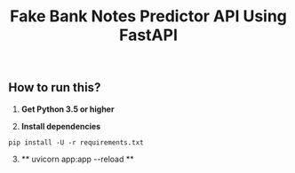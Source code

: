 <h1 align="center"><b>Fake Bank Notes Predictor API Using FastAPI</b></h1><br>        

## How to run this?

1. **Get Python 3.5 or higher**

2. **Install dependencies**

`pip install -U -r requirements.txt`

3. ** uvicorn app:app --reload **
